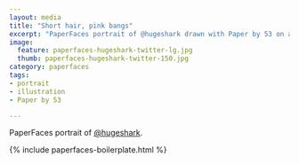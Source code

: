 ```yaml
---
layout: media
title: "Short hair, pink bangs"
excerpt: "PaperFaces portrait of @hugeshark drawn with Paper by 53 on an iPad."
image: 
  feature: paperfaces-hugeshark-twitter-lg.jpg
  thumb: paperfaces-hugeshark-twitter-150.jpg
category: paperfaces
tags: 
- portrait
- illustration
- Paper by 53

---
```


PaperFaces portrait of [@hugeshark](http://twitter.com/hugeshark).

{% include paperfaces-boilerplate.html %}